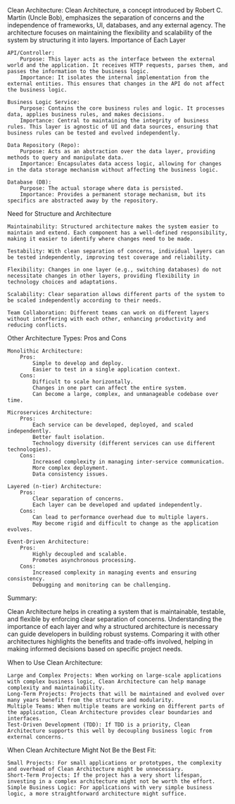 Clean Architecture:
Clean Architecture, a concept introduced by Robert C. Martin (Uncle Bob), emphasizes the separation of concerns and the independence of frameworks, UI, databases, and any external agency. The architecture focuses on 
maintaining the flexibility and scalability of the system by structuring it into layers.
Importance of Each Layer

    API/Controller:
        Purpose: This layer acts as the interface between the external world and the application. It receives HTTP requests, parses them, and passes the information to the business logic.
        Importance: It isolates the internal implementation from the external entities. This ensures that changes in the API do not affect the business logic.

    Business Logic Service:
        Purpose: Contains the core business rules and logic. It processes data, applies business rules, and makes decisions.
        Importance: Central to maintaining the integrity of business rules. This layer is agnostic of UI and data sources, ensuring that business rules can be tested and evolved independently.

    Data Repository (Repo):
        Purpose: Acts as an abstraction over the data layer, providing methods to query and manipulate data.
        Importance: Encapsulates data access logic, allowing for changes in the data storage mechanism without affecting the business logic.

    Database (DB):
        Purpose: The actual storage where data is persisted.
        Importance: Provides a permanent storage mechanism, but its specifics are abstracted away by the repository.

Need for Structure and Architecture

    Maintainability: Structured architecture makes the system easier to maintain and extend. Each component has a well-defined responsibility, making it easier to identify where changes need to be made.

    Testability: With clean separation of concerns, individual layers can be tested independently, improving test coverage and reliability.

    Flexibility: Changes in one layer (e.g., switching databases) do not necessitate changes in other layers, providing flexibility in technology choices and adaptations.

    Scalability: Clear separation allows different parts of the system to be scaled independently according to their needs.

    Team Collaboration: Different teams can work on different layers without interfering with each other, enhancing productivity and reducing conflicts.

Other Architecture Types: Pros and Cons

    Monolithic Architecture:
        Pros:
            Simple to develop and deploy.
            Easier to test in a single application context.
        Cons:
            Difficult to scale horizontally.
            Changes in one part can affect the entire system.
            Can become a large, complex, and unmanageable codebase over time.

    Microservices Architecture:
        Pros:
            Each service can be developed, deployed, and scaled independently.
            Better fault isolation.
            Technology diversity (different services can use different technologies).
        Cons:
            Increased complexity in managing inter-service communication.
            More complex deployment.
            Data consistency issues.

    Layered (n-tier) Architecture:
        Pros:
            Clear separation of concerns.
            Each layer can be developed and updated independently.
        Cons:
            Can lead to performance overhead due to multiple layers.
            May become rigid and difficult to change as the application evolves.

    Event-Driven Architecture:
        Pros:
            Highly decoupled and scalable.
            Promotes asynchronous processing.
        Cons:
            Increased complexity in managing events and ensuring consistency.
            Debugging and monitoring can be challenging.

Summary:

Clean Architecture helps in creating a system that is maintainable, testable, and flexible by enforcing clear separation of concerns. Understanding the importance of each layer and why a structured architecture is necessary 
can guide developers in building robust systems. Comparing it with other architectures highlights the benefits and trade-offs involved, helping in making informed decisions based on specific project needs.

When to Use Clean Architecture:

    Large and Complex Projects: When working on large-scale applications with complex business logic, Clean Architecture can help manage complexity and maintainability.
    Long-Term Projects: Projects that will be maintained and evolved over many years benefit from the structure and modularity.
    Multiple Teams: When multiple teams are working on different parts of the application, Clean Architecture provides clear boundaries and interfaces.
    Test-Driven Development (TDD): If TDD is a priority, Clean Architecture supports this well by decoupling business logic from external concerns.

When Clean Architecture Might Not Be the Best Fit:

    Small Projects: For small applications or prototypes, the complexity and overhead of Clean Architecture might be unnecessary.
    Short-Term Projects: If the project has a very short lifespan, investing in a complex architecture might not be worth the effort.
    Simple Business Logic: For applications with very simple business logic, a more straightforward architecture might suffice.
